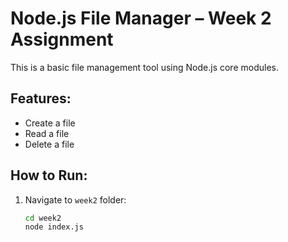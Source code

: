 # Node.js File Manager – Week 2 Assignment

This is a basic file management tool using Node.js core modules.

## Features:
- Create a file
- Read a file
- Delete a file

## How to Run:
1. Navigate to `week2` folder:
   ```bash
   cd week2
   node index.js
